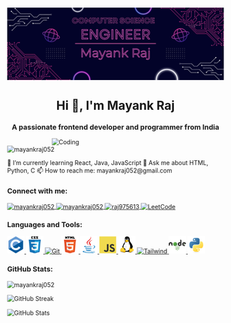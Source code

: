 ![logo](https://github.com/mayankraj052/mayankraj052/blob/main/Mayank%20Raj.png)
<h1 align="center">Hi 👋, I'm Mayank Raj</h1> <h3 align="center">A passionate frontend developer and programmer from India</h3> <img align="right" alt="Coding" width="400" src="https://media.tenor.com/rePDfDWO3XoAAAAd/hacking.gif"> <p align="left"> <img src="https://komarev.com/ghpvc/?username=mayankraj052&label=Profile%20views&color=0e75b6&style=flat" alt="mayankraj052" /> </p>
🌱 I’m currently learning React, Java, JavaScript
💬 Ask me about HTML, Python, C
📫 How to reach me: mayankraj052@gmail.com
<h3 align="left">Connect with me:</h3> <p align="left"> <a href="https://linkedin.com/in/mayankraj052" target="blank"> <img align="center" src="https://raw.githubusercontent.com/rahuldkjain/github-profile-readme-generator/master/src/images/icons/Social/linked-in-alt.svg" alt="mayankraj052" height="30" width="40" /> </a> <a href="https://fb.com/mayankraj052" target="blank"> <img align="center" src="https://raw.githubusercontent.com/rahuldkjain/github-profile-readme-generator/master/src/images/icons/Social/facebook.svg" alt="mayankraj052" height="30" width="40" /> </a> <a href="https://www.codechef.com/users/raj975613" target="blank"> <img align="center" src="https://cdn.jsdelivr.net/npm/simple-icons@3.1.0/icons/codechef.svg" alt="raj975613" height="30" width="40" /> </a> <a href="https://leetcode.com/u/raj975613/" target="blank"> <img align="center" src="https://raw.githubusercontent.com/rahuldkjain/github-profile-readme-generator/master/src/images/icons/Social/leet-code.svg" alt="LeetCode" height="30" width="40" /> </a> </p>
<h3 align="left">Languages and Tools:</h3> <p align="left"> <a href="https://www.cprogramming.com/" target="_blank" rel="noreferrer"> <img src="https://raw.githubusercontent.com/devicons/devicon/master/icons/c/c-original.svg" alt="C" width="40" height="40" /> </a> <a href="https://www.w3schools.com/css/" target="_blank" rel="noreferrer"> <img src="https://raw.githubusercontent.com/devicons/devicon/master/icons/css3/css3-original-wordmark.svg" alt="CSS3" width="40" height="40" /> </a> <a href="https://git-scm.com/" target="_blank" rel="noreferrer"> <img src="https://www.vectorlogo.zone/logos/git-scm/git-scm-icon.svg" alt="Git" width="40" height="40" /> </a> <a href="https://www.w3.org/html/" target="_blank" rel="noreferrer"> <img src="https://raw.githubusercontent.com/devicons/devicon/master/icons/html5/html5-original-wordmark.svg" alt="HTML5" width="40" height="40" /> </a> <a href="https://www.java.com" target="_blank" rel="noreferrer"> <img src="https://raw.githubusercontent.com/devicons/devicon/master/icons/java/java-original.svg" alt="Java" width="40" height="40" /> </a> <a href="https://developer.mozilla.org/en-US/docs/Web/JavaScript" target="_blank" rel="noreferrer"> <img src="https://raw.githubusercontent.com/devicons/devicon/master/icons/javascript/javascript-original.svg" alt="JavaScript" width="40" height="40" /> </a> <a href="https://www.linux.org/" target="_blank" rel="noreferrer"> <img src="https://raw.githubusercontent.com/devicons/devicon/master/icons/linux/linux-original.svg" alt="Linux" width="40" height="40" /> </a> <a href="https://tailwindcss.com/" target="_blank" rel="noreferrer"> <img src="https://www.vectorlogo.zone/logos/tailwindcss/tailwindcss-icon.svg" alt="Tailwind" width="40" height="40" /> </a> <a href="https://nodejs.org" target="_blank" rel="noreferrer"> <img src="https://raw.githubusercontent.com/devicons/devicon/master/icons/nodejs/nodejs-original-wordmark.svg" alt="Node.js" width="40" height="40" /> </a> <a href="https://www.python.org" target="_blank" rel="noreferrer"> <img src="https://raw.githubusercontent.com/devicons/devicon/master/icons/python/python-original.svg" alt="Python" width="40" height="40" /> </a> </p>
<h3 align="left">GitHub Stats:</h3> <p><img align="center" src="https://github-readme-stats.vercel.app/api/top-langs?username=mayankraj052&show_icons=true&locale=en&layout=compact" alt="mayankraj052" /></p> <p><img align="center" src="https://github-readme-streak-stats.herokuapp.com/?user=mayankraj052&" alt="GitHub Streak" /></p> <p><img align="center" src="https://github-readme-stats.vercel.app/api?username=mayankraj052&show_icons=true&locale=en&count_private=true" alt="GitHub Stats" /></p>
